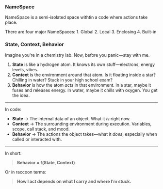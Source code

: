 ### NameSpace

NameSpace is a semi-isolated space withtin a code where actions take place.

There are four major NameSpaces:
    1. Global
    2. Local 
    3. Enclosing
    4. Built-in

### State, Context, Behavior

Imagine you're in a chemistry lab.
Now, before you panic—stay with me.

1. **State** is like a hydrogen atom. It knows its own stuff—electrons, energy levels, vibes.
2. **Context** is the environment around that atom. Is it floating inside a star? Chilling in water? Stuck in your high school exam?
3. **Behavior** is how the atom *acts* in that environment. In a star, maybe it fuses and releases energy. In water, maybe it chills with oxygen. You get the idea.

---

In code:

* **State** → The internal data of an object. What it *is* right now.
* **Context** → The surrounding environment during execution. Variables, scope, call stack, and mood.
* **Behavior** → The actions the object takes—what it *does*, especially when called or interacted with.

---

In short:

> **Behavior = f(State, Context)**

Or in raccoon terms:

> **How I act depends on what I carry and where I’m stuck.**